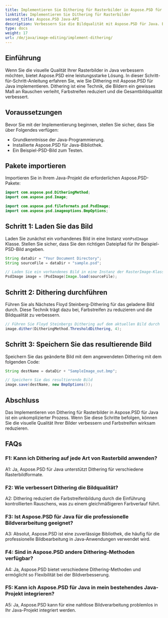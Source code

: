 ```yaml
---
title: Implementieren Sie Dithering für Rasterbilder in Aspose.PSD für Java
linktitle: Implementieren Sie Dithering für Rasterbilder
second_title: Aspose.PSD Java-API
description: Verbessern Sie die Bildqualität mit Aspose.PSD für Java. Befolgen Sie unsere Schritt-für-Schritt-Anleitung, um Dithering zu implementieren und Farbstreifen zu beseitigen.
type: docs
weight: 17
url: /de/java/image-editing/implement-dithering/
---
```

## Einführung

Wenn Sie die visuelle Qualität Ihrer Rasterbilder in Java verbessern möchten, bietet Aspose.PSD eine leistungsstarke Lösung. In dieser Schritt-für-Schritt-Anleitung erfahren Sie, wie Sie Dithering mit Aspose.PSD für Java implementieren. Dithering ist eine Technik, die Bildern ein gewisses Maß an Rauschen verleiht, Farbstreifen reduziert und die Gesamtbildqualität verbessert.

## Voraussetzungen

Bevor Sie mit der Implementierung beginnen, stellen Sie sicher, dass Sie über Folgendes verfügen:

- Grundkenntnisse der Java-Programmierung.
- Installierte Aspose.PSD für Java-Bibliothek.
- Ein Beispiel-PSD-Bild zum Testen.

## Pakete importieren

Importieren Sie in Ihrem Java-Projekt die erforderlichen Aspose.PSD-Pakete:

```java
import com.aspose.psd.DitheringMethod;
import com.aspose.psd.Image;

import com.aspose.psd.fileformats.psd.PsdImage;
import com.aspose.psd.imageoptions.BmpOptions;
```

## Schritt 1: Laden Sie das Bild

 Laden Sie zunächst ein vorhandenes Bild in eine Instanz von`PsdImage` Klasse. Stellen Sie sicher, dass Sie den richtigen Dateipfad für Ihr Beispiel-PSD-Bild angeben.

```java
String dataDir = "Your Document Directory";
String sourceFile = dataDir + "sample.psd";

// Laden Sie ein vorhandenes Bild in eine Instanz der RasterImage-Klasse
PsdImage image = (PsdImage)Image.load(sourceFile);
```

## Schritt 2: Dithering durchführen

Führen Sie als Nächstes Floyd Steinberg-Dithering für das geladene Bild durch. Diese Technik trägt dazu bei, Farbstreifen zu reduzieren und die Bildqualität zu verbessern.

```java
// Führen Sie Floyd Steinbergs Dithering auf dem aktuellen Bild durch
image.dither(DitheringMethod.ThresholdDithering, 4);
```

## Schritt 3: Speichern Sie das resultierende Bild

Speichern Sie das geänderte Bild mit dem angewendeten Dithering mit dem folgenden Code:

```java
String destName = dataDir + "SampleImage_out.bmp";

// Speichern Sie das resultierende Bild
image.save(destName, new BmpOptions());
```

## Abschluss

Das Implementieren von Dithering für Rasterbilder in Aspose.PSD für Java ist ein unkomplizierter Prozess. Wenn Sie diese Schritte befolgen, können Sie die visuelle Qualität Ihrer Bilder verbessern und Farbstreifen wirksam reduzieren.

## FAQs

### F1: Kann ich Dithering auf jede Art von Rasterbild anwenden?

A1: Ja, Aspose.PSD für Java unterstützt Dithering für verschiedene Rasterbildformate.

### F2: Wie verbessert Dithering die Bildqualität?

A2: Dithering reduziert die Farbstreifenbildung durch die Einführung kontrollierten Rauschens, was zu einem gleichmäßigeren Farbverlauf führt.

### F3: Ist Aspose.PSD für Java für die professionelle Bildverarbeitung geeignet?

A3: Absolut, Aspose.PSD ist eine zuverlässige Bibliothek, die häufig für die professionelle Bildbearbeitung in Java-Anwendungen verwendet wird.

### F4: Sind in Aspose.PSD andere Dithering-Methoden verfügbar?

A4: Ja, Aspose.PSD bietet verschiedene Dithering-Methoden und ermöglicht so Flexibilität bei der Bildverbesserung.

### F5: Kann ich Aspose.PSD für Java in mein bestehendes Java-Projekt integrieren?

A5: Ja, Aspose.PSD kann für eine nahtlose Bildverarbeitung problemlos in Ihr Java-Projekt integriert werden.